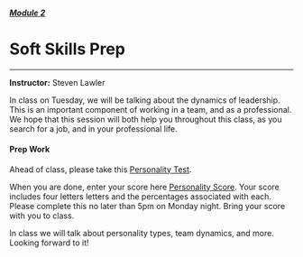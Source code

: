 ##### [Module 2](../../..)

# Soft Skills Prep

***

**Instructor:** Steven Lawler

In class on Tuesday, we will be talking about the dynamics of leadership. This is an important component of working in a team, and as a professional. We hope that this session will both help you throughout this class, as you search for a job, and in your professional life.

#### Prep Work

Ahead of class, please take this <a href="http://www.humanmetrics.com/cgi-win/jtypes2.asp" target="_blank">Personality Test</a>. 

When you are done, enter your score here <a href="https://docs.google.com/spreadsheets/d/1APKrD67jB1BlW54d-j7jCBhFOyD8lg_vOKkEw2380XE/edit#gid=0" target="_blank">Personality Score</a>. Your score includes four letters letters and the percentages associated with each.  Please complete this no later than 5pm on Monday night. Bring your score with you to class.  

In class we will talk about personality types, team dynamics, and more. Looking forward to it!

